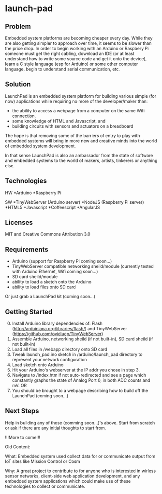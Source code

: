 launch-pad
==========

Problem
-------
Embedded system platforms are becoming cheaper every day. While they are also getting simpler to approach over time, it seems to be slower than the price drop. In order to begin working with an Arduino or Raspbery Pi someone must get the right cabling, download an IDE (or at least understand how to write some source code and get it onto the device), learn a C style language (esp for Arduino) or some other computer language, begin to understand serial communication, etc.

Solution
--------
LaunchPad is an embedded system platform for building various simple (for now) applications while requiring no more of the developer/maker than:
* the ability to access a webpage from a computer on the same Wifi connection,
* some knowledge of HTML and Javascript, and
* building circuits with sensors and actuators on a breadboard

The hope is that removing some of the barriers of entry to play with embedded systems will bring in more new and creative minds into the world of embedded system development.

In that sense LaunchPad is also an ambassador from the state of software and embedded systems to the world of makers, artists, tinkerers or anything else.

Technologies
------------
HW
*Arduino
*Raspberry Pi

SW
*TinyWebServer (Arduino server)
*NodeJS (Raspberry Pi server)
*HTML5
*Javascript
*Coffeescript
*AngularJS

Licenses
--------
MIT and Creative Commons Attribution 3.0

Requirements
------------
* Arduino (support for Raspberry Pi coming soon...)
* TinyWebServer compatible networking sheild/module (currently tested with Arduino Ethernet, Wifi coming soon...)
* SD card sheild/module
* ability to load a sketch onto the Arduino
* ability to load files onto SD card

Or just grab a LaunchPad kit (coming soon...)

Getting Started
---------------
0. Install Arduino library dependencies of: Flash (http://arduiniana.org/libraries/flash/) and TinyWebServer (https://github.com/ovidiucp/TinyWebServer)
1. Assemble Arduino, networking sheild (if not built-in), SD card sheild (if not built-in)
2. Load all files in /webapp directory onto SD card
3. Tweak launch_pad.ino sketch in /arduino/launch_pad directory to represent your network configuration
4. Load sketch onto Arduino
5. Hit your Arduino's webserver at the IP addr you chose in step 3.
6. Navigate to /index.htm if not auto-redirected and see a page which constantly graphs the state of Analog Port 0, in both ADC counts and mV.
OR
6. You should be brought to a webpage describing how to build off the LaunchPad (coming soon...)

Next Steps
----------

Help in building any of those (comming soon...)'s above. Start from scratch or ask if there are any initial thoughts to start from.

!!!More to come!!!


Old Content:

What: Embedded system used collect data for or communicate output from IoT sites like Mission Control or Cosm

Why: A great project to contribute to for anyone who is interested in wirless sensor networks, client-side web application development, and any embedded system applications which could make use of these technologies to collect or communicate.

